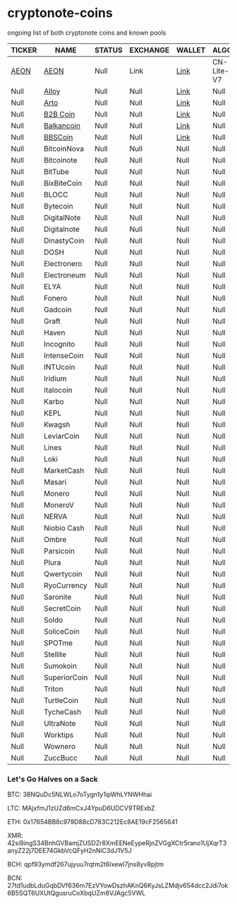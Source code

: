 # cryptonote-coins
ongoing list of both cryptonote coins and known pools

|  **TICKER** | **NAME** | **STATUS** | **EXCHANGE** | **WALLET** | **ALGO** | **POOL** | **POOL** | **SCRIPT** | **GIT** |
|  ------ | ------ | ------ | ------ | ------ | ------ | ------ | ------ | ------ | ------ |
|  [AEON](https://coinmarketcap.com/currencies/aeon/) | [AEON](https://www.aeon.cash/) | Null | Link | [Link](https://www.aeon.cash/#downloads) | CN-Lite-V7 | Null | Null | [GitHub](https://github.com/aeugenegray/xmr-stak-aeon.git) |  |
|  Null | [Alloy](https://alloyproject.org/) | Null | Null | [Link](https://alloyproject.org/#wallet) | Null | Null | Null | Null |  |
|  Null | [Arto](https://www.arto.cash/) | Null | Null | [Link](https://www.arto.cash/#download) | Null | Null | Null | Null |  |
|  Null | [B2B Coin](https://b2bcoin.xyz/) | Null | Null | [Link](https://b2bcoin.xyz/#download) | Null | Null | Null | Null |  |
|  Null | [Balkancoin](https://www.balkancoin.org/) | Null | Null | [Link](https://www.balkancoin.org/downloads/) | Null | Null | Null | Null |  |
|  Null | [BBSCoin](https://bbscoin.xyz/) | Null | Null | [Link](https://bbscoin.xyz/download/#downloads) | Null | Null | Null | Null |  |
|  Null | BitcoinNova | Null | Null | Null | Null | Null | Null | Null |  |
|  Null | Bitcoinote | Null | Null | Null | Null | Null | Null | Null |  |
|  Null | BitTube | Null | Null | Null | Null | Null | Null | Null |  |
|  Null | BixBiteCoin | Null | Null | Null | Null | Null | Null | Null |  |
|  Null | BLOCC | Null | Null | Null | Null | Null | Null | Null |  |
|  Null | Bytecoin | Null | Null | Null | Null | Null | Null | Null |  |
|  Null | DigitalNote | Null | Null | Null | Null | Null | Null | Null |  |
|  Null | Digitalnote | Null | Null | Null | Null | Null | Null | Null |  |
|  Null | DinastyCoin | Null | Null | Null | Null | Null | Null | Null |  |
|  Null | DOSH | Null | Null | Null | Null | Null | Null | Null |  |
|  Null | Electronero | Null | Null | Null | Null | Null | Null | Null |  |
|  Null | Electroneum | Null | Null | Null | Null | Null | Null | Null |  |
|  Null | ELYA | Null | Null | Null | Null | Null | Null | Null |  |
|  Null | Fonero | Null | Null | Null | Null | Null | Null | Null |  |
|  Null | Gadcoin | Null | Null | Null | Null | Null | Null | Null |  |
|  Null | Graft | Null | Null | Null | Null | Null | Null | Null |  |
|  Null | Haven | Null | Null | Null | Null | Null | Null | Null |  |
|  Null | Incognito | Null | Null | Null | Null | Null | Null | Null |  |
|  Null | IntenseCoin | Null | Null | Null | Null | Null | Null | Null |  |
|  Null | INTUcoin | Null | Null | Null | Null | Null | Null | Null |  |
|  Null | Iridium | Null | Null | Null | Null | Null | Null | Null |  |
|  Null | Italocoin | Null | Null | Null | Null | Null | Null | Null |  |
|  Null | Karbo | Null | Null | Null | Null | Null | Null | Null |  |
|  Null | KEPL | Null | Null | Null | Null | Null | Null | Null |  |
|  Null | Kwagsh | Null | Null | Null | Null | Null | Null | Null |  |
|  Null | LeviarCoin | Null | Null | Null | Null | Null | Null | Null |  |
|  Null | Lines | Null | Null | Null | Null | Null | Null | Null |  |
|  Null | Loki | Null | Null | Null | Null | Null | Null | Null |  |
|  Null | MarketCash | Null | Null | Null | Null | Null | Null | Null |  |
|  Null | Masari | Null | Null | Null | Null | Null | Null | Null |  |
|  Null | Monero | Null | Null | Null | Null | Null | Null | Null |  |
|  Null | MoneroV | Null | Null | Null | Null | Null | Null | Null |  |
|  Null | NERVA | Null | Null | Null | Null | Null | Null | Null |  |
|  Null | Niobio Cash | Null | Null | Null | Null | Null | Null | Null |  |
|  Null | Ombre | Null | Null | Null | Null | Null | Null | Null |  |
|  Null | Parsicoin | Null | Null | Null | Null | Null | Null | Null |  |
|  Null | Plura | Null | Null | Null | Null | Null | Null | Null |  |
|  Null | Qwertycoin | Null | Null | Null | Null | Null | Null | Null |  |
|  Null | RyoCurrency | Null | Null | Null | Null | Null | Null | Null |  |
|  Null | Saronite | Null | Null | Null | Null | Null | Null | Null |  |
|  Null | SecretCoin | Null | Null | Null | Null | Null | Null | Null |  |
|  Null | Soldo | Null | Null | Null | Null | Null | Null | Null |  |
|  Null | SoliceCoin | Null | Null | Null | Null | Null | Null | Null |  |
|  Null | SPOTme | Null | Null | Null | Null | Null | Null | Null |  |
|  Null | Stellite | Null | Null | Null | Null | Null | Null | Null |  |
|  Null | Sumokoin | Null | Null | Null | Null | Null | Null | Null |  |
|  Null | SuperiorCoin | Null | Null | Null | Null | Null | Null | Null |  |
|  Null | Triton | Null | Null | Null | Null | Null | Null | Null |  |
|  Null | TurtleCoin | Null | Null | Null | Null | Null | Null | Null |  |
|  Null | TycheCash | Null | Null | Null | Null | Null | Null | Null |  |
|  Null | UltraNote | Null | Null | Null | Null | Null | Null | Null |  |
|  Null | Worktips | Null | Null | Null | Null | Null | Null | Null |  |
|  Null | Wownero | Null | Null | Null | Null | Null | Null | Null |  |
|  Null | ZuccBucc | Null | Null | Null | Null | Null | Null | Null |  |

### Let's Go Halves on a Sack

BTC: 38NQuDc5NLWLo7oTygn1y1ipWhLYNWHhai

LTC: MAjxfmJ1zUZd6mCxJ4YpuD6UDCV9TRExbZ

ETH: 0x17654BB8c979D88cD783C212Ec8AE19cF2565641

XMR: 42si9ingS34BnhGVBamjZUSDZr8XmEENeEypeRjnZVGgXCtr5rano1UjXqrT3anyZ22j7DEE74GkbVcQFyH2nNiC3dJ1V5J

BCH: qpf93ymdf267ujyuu7rqtm2t6lxewl7jns8yv8pjtm

BCN: 27td1udbLduGqbDVf636m7EzVYowDszhAKnQ6KyJsLZMdjv654dcc2Jdi7ok6B5SQT6UXUtQgusruCoXbqUZm8VJAgc5VWL
